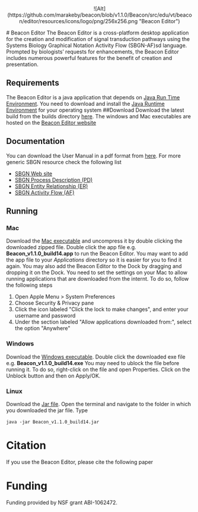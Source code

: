 <p align="center">![Alt](https://github.com/marakeby/beacon/blob/v1.1.0/Beacon/src/edu/vt/beacon/editor/resources/icons/logo/png/256x256.png "Beacon Editor")
</p>
# Beacon Editor
The Beacon Editor is a cross-platform desktop application for the creation and modification
of signal transduction pathways using the Systems Biology Graphical Notation Activity Flow (SBGN-AF)sd
language. Prompted by biologists’ requests for enhancements, the Beacon Editor includes numerous
powerful features for the benefit of creation and presentation.

## Requirements
The Beacon Editor is a java application that depends on [Java Run Time Environment](http://www.oracle.com/technetwork/java/javase/downloads/jre8-downloads-2133155.html). You need to download and install the [Java Runtime Environment](http://www.oracle.com/technetwork/java/javase/downloads/jre8-downloads-2133155.html) for your operating system 
##Download
Download the latest build from the builds directory [here](https://github.com/marakeby/beacon/blob/v1.1.0/Beacon/out/artifacts/Beacon_v1_1_0_jar/Beacon_v1.1.0_build14.jar). The windows and Mac executables are hosted on the [Beacon Editor website](https://bioinformatics.cs.vt.edu/beacon/download)
## Documentation
You can download the User Manual in a pdf format from [here](https://bioinformatics.cs.vt.edu/beacon/documentation). For more generic SBGN resource check the following list
* [SBGN Web site](http://sbgn.github.io/sbgn/)
* [SBGN Process Description (PD)](http://precedings.nature.com/documents/3721/version/4)
* [SBGN Entity Relationship (ER)](http://precedings.nature.com/documents/5902/version/1)
* [SBGN Activity Flow (AF)](http://precedings.nature.com/documents/3724/version/1)

## Running

### Mac
Download the [Mac executable](https://bioinformatics.cs.vt.edu/beacon/downloads/Beacon_v1.1.0_build14.zip) and uncompress it by double clicking the downloaded zipped file. 
Double click the app file e.g. **Beacon_v1.1.0_build14.app**  to run the Beacon Editor. 
You may want to add the app file to your *Applications* directory so it is easier for you to find it again. You may also add the Beacon Editor to the Dock by dragging and dropping it on the Dock.
You need to set the settings on your Mac to allow running applications that are downloaded from the internt. To do so, follow the following steps

1. Open Apple Menu > System Preferences
2. Choose Security & Privacy pane
3. Click the icon labeled "Click the lock to make changes", and enter your username and password
4. Under the section labeled "Allow applications downloaded from:", select the option "Anywhere"


### Windows
Download the [Windows executable](https://bioinformatics.cs.vt.edu/beacon/downloads/Beacon_v1.1.0_build14.exe). Double click the downloaded exe file e.g. **Beacon_v1.1.0_build14.exe** 
You may need to ublock the file before running it. To do so, right-click on the file and open Properties.
Click on the Unblock button and then on Apply/OK.

### Linux
Download the [Jar file](https://bioinformatics.cs.vt.edu/beacon/downloads/Beacon_v1.1.0_build14.jar). Open the terminal and navigate to the folder in which you downloaded the jar file. Type
 ~~~~ 
 java -jar Beacon_v1.1.0_build14.jar
 ~~~~
  
 # Citation
 If you use the Beacon Editor, please cite the following paper
 
 # Funding
 Funding provided by NSF grant ABI-1062472. 
